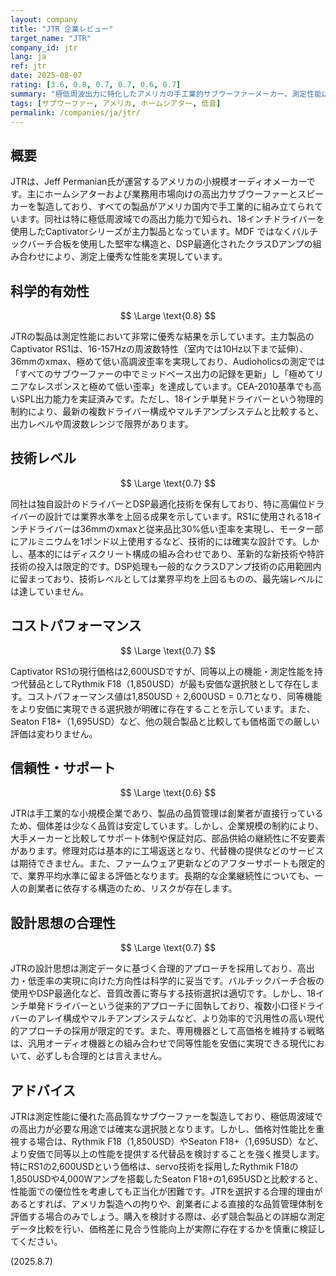 ```yaml
---
layout: company
title: "JTR 企業レビュー"
target_name: "JTR"
company_id: jtr
lang: ja
ref: jtr
date: 2025-08-07
rating: [3.6, 0.8, 0.7, 0.7, 0.6, 0.7]
summary: "極低周波出力に特化したアメリカの手工業的サブウーファーメーカー。測定性能は優秀だが価格が高く、小規模企業ゆえのサポート面での制約がある。"
tags: [サブウーファー, アメリカ, ホームシアター, 低音]
permalink: /companies/ja/jtr/
---
```


## 概要

JTRは、Jeff Permanian氏が運営するアメリカの小規模オーディオメーカーです。主にホームシアターおよび業務用市場向けの高出力サブウーファーとスピーカーを製造しており、すべての製品がアメリカ国内で手工業的に組み立てられています。同社は特に極低周波域での高出力能力で知られ、18インチドライバーを使用したCaptivatorシリーズが主力製品となっています。MDF ではなくバルチックバーチ合板を使用した堅牢な構造と、DSP最適化されたクラスDアンプの組み合わせにより、測定上優秀な性能を実現しています。

## 科学的有効性

$$ \Large \text{0.8} $$

JTRの製品は測定性能において非常に優秀な結果を示しています。主力製品のCaptivator RS1は、16-157Hzの周波数特性（室内では10Hz以下まで延伸）、36mmのxmax、極めて低い高調波歪率を実現しており、Audioholicsの測定では「すべてのサブウーファーの中でミッドベース出力の記録を更新」し「極めてリニアなレスポンスと極めて低い歪率」を達成しています。CEA-2010基準でも高いSPL出力能力を実証済みです。ただし、18インチ単発ドライバーという物理的制約により、最新の複数ドライバー構成やマルチアンプシステムと比較すると、出力レベルや周波数レンジで限界があります。

## 技術レベル

$$ \Large \text{0.7} $$

同社は独自設計のドライバーとDSP最適化技術を保有しており、特に高偏位ドライバーの設計では業界水準を上回る成果を示しています。RS1に使用される18インチドライバーは36mmのxmaxと従来品比30%低い歪率を実現し、モーター部にアルミニウムを1ポンド以上使用するなど、技術的には確実な設計です。しかし、基本的にはディスクリート構成の組み合わせであり、革新的な新技術や特許技術の投入は限定的です。DSP処理も一般的なクラスDアンプ技術の応用範囲内に留まっており、技術レベルとしては業界平均を上回るものの、最先端レベルには達していません。

## コストパフォーマンス

$$ \Large \text{0.7} $$

Captivator RS1の現行価格は2,600USDですが、同等以上の機能・測定性能を持つ代替品としてRythmik F18（1,850USD）が最も安価な選択肢として存在します。コストパフォーマンス値は1,850USD ÷ 2,600USD = 0.71となり、同等機能をより安価に実現できる選択肢が明確に存在することを示しています。また、Seaton F18+（1,695USD）など、他の競合製品と比較しても価格面での厳しい評価は変わりません。

## 信頼性・サポート

$$ \Large \text{0.6} $$

JTRは手工業的な小規模企業であり、製品の品質管理は創業者が直接行っているため、個体差は少なく品質は安定しています。しかし、企業規模の制約により、大手メーカーと比較してサポート体制や保証対応、部品供給の継続性に不安要素があります。修理対応は基本的に工場返送となり、代替機の提供などのサービスは期待できません。また、ファームウェア更新などのアフターサポートも限定的で、業界平均水準に留まる評価となります。長期的な企業継続性についても、一人の創業者に依存する構造のため、リスクが存在します。

## 設計思想の合理性

$$ \Large \text{0.7} $$

JTRの設計思想は測定データに基づく合理的アプローチを採用しており、高出力・低歪率の実現に向けた方向性は科学的に妥当です。バルチックバーチ合板の使用やDSP最適化など、音質改善に寄与する技術選択は適切です。しかし、18インチ単発ドライバーという従来的アプローチに固執しており、複数小口径ドライバーのアレイ構成やマルチアンプシステムなど、より効率的で汎用性の高い現代的アプローチの採用が限定的です。また、専用機器として高価格を維持する戦略は、汎用オーディオ機器との組み合わせで同等性能を安価に実現できる現代において、必ずしも合理的とは言えません。

## アドバイス

JTRは測定性能に優れた高品質なサブウーファーを製造しており、極低周波域での高出力が必要な用途では確実な選択肢となります。しかし、価格対性能比を重視する場合は、Rythmik F18（1,850USD）やSeaton F18+（1,695USD）など、より安価で同等以上の性能を提供する代替品を検討することを強く推奨します。特にRS1の2,600USDという価格は、servo技術を採用したRythmik F18の1,850USDや4,000Wアンプを搭載したSeaton F18+の1,695USDと比較すると、性能面での優位性を考慮しても正当化が困難です。JTRを選択する合理的理由があるとすれば、アメリカ製造への拘りや、創業者による直接的な品質管理体制を評価する場合のみでしょう。購入を検討する際は、必ず競合製品との詳細な測定データ比較を行い、価格差に見合う性能向上が実際に存在するかを慎重に検証してください。

(2025.8.7)
